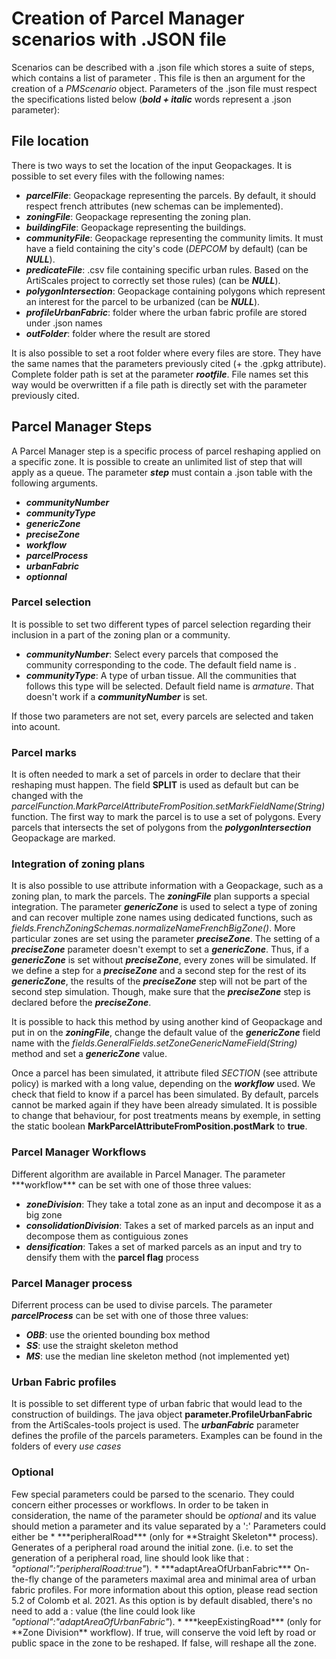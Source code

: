<h1>Creation of Parcel Manager scenarios with .JSON file</h1>

Scenarios can be described with a .json file which stores a suite of steps, which contains a list of parameter .
This file is then an argument for the creation of a <i>PMScenario</i> object.
Parameters of the .json file must respect the specifications listed below (***bold + italic*** words represent a .json parameter):

<h2>File location</h2>
There is two ways to set the location of the input Geopackages.
It is possible to set every files with the following names:  

  * ***parcelFile***: Geopackage representing the parcels. By default, it should respect french attributes (new schemas can be implemented).
  * ***zoningFile***: Geopackage representing the zoning plan.
  * ***buildingFile***: Geopackage representing the buildings.
  * ***communityFile***: Geopackage representing the community limits. It must have a field containing the city's code (<i>DEPCOM</i> by default) (can be ***NULL***).
  * ***predicateFile***: .csv file containing specific urban rules. Based on the ArtiScales project to correctly set those rules) (can be ***NULL***).
  * ***polygonIntersection***: Geopackage containing polygons which represent an interest for the parcel to be urbanized (can be ***NULL***).
  * ***profileUrbanFabric***: folder where the urban fabric profile are stored under .json names <!-- (see xxx for doc about those folders)-->
  * ***outFolder***: folder where the result are stored

It is also possible to set a root folder where every files are store. 
They have the same names that the parameters previously cited (+ the .gpkg attribute). 
Complete folder path is set at the parameter ***rootfile***. 
File names set this way would be overwritten if a file path is directly set with the parameter previously cited.

<h2>Parcel Manager Steps</h2>

A Parcel Manager step is a specific process of parcel reshaping applied on a specific zone.
It is possible to create an unlimited list of step that will apply as a queue.
The parameter ***step*** must contain a .json table with the following arguments.

* ***communityNumber***
* ***communityType***
* ***genericZone***
* ***preciseZone***
* ***workflow***
* ***parcelProcess***
* ***urbanFabric***
* ***optionnal***

<h3>Parcel selection</h3>
It is possible to set two different types of parcel selection regarding their inclusion in a part of the zoning plan or a community. 

* ***communityNumber***: Select every parcels that composed the community corresponding to the code. The default field name is <b>
</b>.
* ***communityType***: A type of urban tissue. All the communities that follows this type will be selected. Default field name is <i>armature</i>. That doesn't work if a <i><b>communityNumber</b></i> is set. 

If those two parameters are not set, every parcels are selected and taken into acount. 

<h3>Parcel marks</h3>
It is often needed to mark a set of parcels in order to declare that their reshaping must happen.
The field <b>SPLIT</b> is used as default but can be changed with the <i>parcelFunction.MarkParcelAttributeFromPosition.setMarkFieldName(String)</i> function.
The first way to mark the parcel is to use a set of polygons. 
Every parcels that intersects the set of polygons from the <i><b>polygonIntersection</b></i> Geopackage are marked.

<h3>Integration of zoning plans</h3>
It is also possible to use attribute information with a Geopackage, such as a zoning plan, to mark the parcels.
The <b><i>zoningFile</i></b> plan supports a special integration.
The parameter <b><i>genericZone</i></b> is used to select a type of zoning and can recover multiple zone names using dedicated functions, such as <i>fields.FrenchZoningSchemas.normalizeNameFrenchBigZone()</i>. 
More particular zones are set using the parameter  <b><i>preciseZone</i></b>. 
The setting of a <b><i>preciseZone</i></b> parameter doesn't exempt to set a <b><i>genericZone</i></b>. 
Thus, if a <b><i>genericZone</i></b> is set without <b><i>preciseZone</i></b>, every zones will be simulated. 
If we define a step for a <b><i>preciseZone</i></b> and a second step for the rest of its <b><i>genericZone</i></b>, the results of the <b><i>preciseZone</i></b> step will not be part of the second step simulation.
Though, make sure that the <b><i>preciseZone</i></b> step is declared before the <b><i>preciseZone</i></b>.


It is possible to hack this method by using another kind of Geopackage and put in on the <b><i>zoningFile</i></b>, change the default value of the <b><i>genericZone</i></b> field name with the <i>fields.GeneralFields.setZoneGenericNameField(String)</i> method and set a <b><i>genericZone</i></b> value. 

Once a parcel has been simulated, it attribute filed <i>SECTION</i> (see attribute policy) is marked with a long value, depending on the <b><i>workflow</i></b> used. We check that field to know if a parcel has been simulated. By default, parcels cannot be marked again if they have been already simulated. It is possible to change that behaviour, for post treatments means by exemple, in setting the static boolean <b>MarkParcelAttributeFromPosition.postMark</b> to <b>true</b>.

<h3>Parcel Manager Workflows</h3>
Different algorithm are available in Parcel Manager.
The parameter ***workflow*** can be set with one of those three values:

* ***zoneDivision***: They take a total zone as an input and decompose it as a big zone
* ***consolidationDivision***: Takes a set of marked parcels as an input and decompose them as contiguious zones
* ***densification***: Takes a set of marked parcels as an input and try to densify them with the **parcel flag** process

<h3>Parcel Manager process</h3>
Diferrent process can be used to divise parcels.
The parameter <b><i>parcelProcess</i></b> can be set with one of those three values: 

* ***OBB***: use the oriented bounding box method
* ***SS***: use the straight skeleton method
* ***MS***: use the median line skeleton method (not implemented yet)

<h3>Urban Fabric profiles</h3>

It is possible to set different type of urban fabric that would lead to the construction of buildings. 
The java object **parameter.ProfileUrbanFabric** from the ArtiScales-tools project is used. 
The ***urbanFabric*** parameter defines the profile of the parcels parameters.
Examples can be found in the folders of every *use cases*


<h3>Optional</h3>
Few special parameters could be parsed to the scenario. 
They could concern either processes or workflows.
In order to be taken in consideration, the name of the parameter should be <i>optional</i> and its value should metion a parameter and its value separated by a ':' 
Parameters could either be 
* ***peripheralRoad*** (only for **Straight Skeleton** process). Generates of a peripheral road around the initial zone.  (i.e. to set the generation of a peripheral road, line should look like that : <i>"optional":"peripheralRoad:true"</i>).
* ***adaptAreaOfUrbanFabric*** On-the-fly change of the parameters maximal area and minimal area of urban fabric profiles. For more information about this option, please read section 5.2 of Colomb et al. 2021. As this option is by default disabled, there's no need to add a : value (the line could look like <i>"optional":"adaptAreaOfUrbanFabric"</i>).
* ***keepExistingRoad*** (only for **Zone Division** workflow). If true, will conserve the void left by road or public space in the zone to be reshaped. If false, will reshape all the zone.
